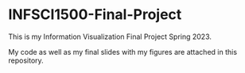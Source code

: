 # INFSCI1500-Final-Project
This is my Information Visualization Final Project Spring 2023.

My code as well as my final slides with my figures are attached in this repository.
